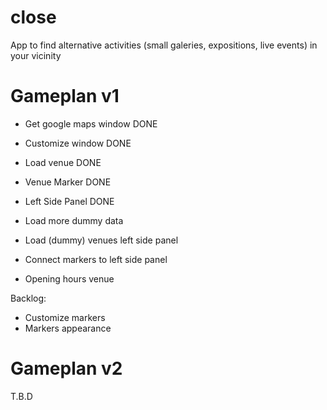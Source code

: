# close
App to find alternative activities (small galeries, expositions, live events) in your vicinity

# Gameplan v1
- Get google maps window DONE
- Customize window DONE
- Load venue DONE
- Venue Marker DONE
- Left Side Panel DONE

- Load more dummy data 
- Load (dummy) venues left side panel
- Connect markers to left side panel
- Opening hours venue

Backlog:
- Customize markers
- Markers appearance

# Gameplan v2
T.B.D